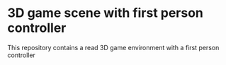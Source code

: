 # 3D game scene with first person controller

This repository contains a read 3D game environment with a first person controller
